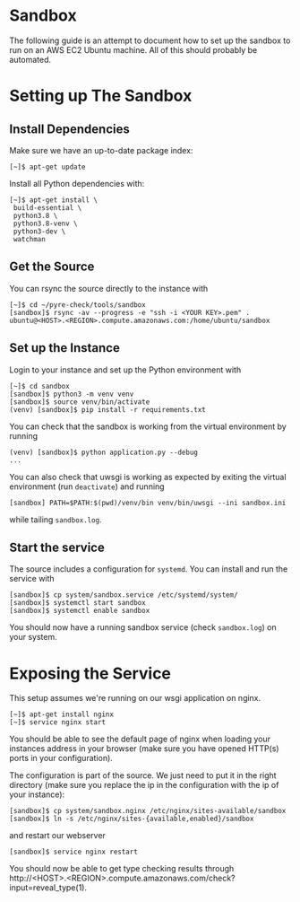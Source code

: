 # Sandbox
The following guide is an attempt to document how to set up the sandbox to run on an AWS EC2 Ubuntu machine. All of this should probably be automated.

# Setting up The Sandbox

## Install Dependencies
Make sure we have an up-to-date package index:

```shell
[~]$ apt-get update
```
Install all Python dependencies with:
```shell
[~]$ apt-get install \
 build-essential \
 python3.8 \
 python3.8-venv \
 python3-dev \
 watchman
 ```

## Get the Source
You can rsync the source directly to the instance with
```shell
[~]$ cd ~/pyre-check/tools/sandbox
[sandbox]$ rsync -av --progress -e "ssh -i <YOUR KEY>.pem" . ubuntu@<HOST>.<REGION>.compute.amazonaws.com:/home/ubuntu/sandbox
```

## Set up the Instance
Login to your instance and set up the Python environment with
```shell
[~]$ cd sandbox
[sandbox]$ python3 -m venv venv
[sandbox]$ source venv/bin/activate
(venv) [sandbox]$ pip install -r requirements.txt
```

You can check that the sandbox is working from the virtual environment by running
```shell
(venv) [sandbox]$ python application.py --debug
...
```

You can also check that uwsgi is working as expected by exiting the virtual environment (run `deactivate`) and running
```shell
[sandbox] PATH=$PATH:$(pwd)/venv/bin venv/bin/uwsgi --ini sandbox.ini
```
while tailing `sandbox.log`.

## Start the service
The source includes a configuration for `systemd`. You can install and run the service with
```shell
[sandbox]$ cp system/sandbox.service /etc/systemd/system/
[sandbox]$ systemctl start sandbox
[sandbox]$ systemctl enable sandbox
```

You should now have a running sandbox service (check `sandbox.log`) on your system.

# Exposing the Service
This setup assumes we're running on our wsgi application on nginx.
```shell
[~]$ apt-get install nginx
[~]$ service nginx start
```
You should be able to see the default page of nginx when loading your instances address in your browser (make sure you have opened HTTP(s) ports in your configuration).

The configuration is part of the source. We just need to put it in the right directory (make sure you replace the ip in the configuration with the ip of your instance):
```shell
[sandbox]$ cp system/sandbox.nginx /etc/nginx/sites-available/sandbox
[sandbox]$ ln -s /etc/nginx/sites-{available,enabled}/sandbox
```

and restart our webserver
```shell
[sandbox]$ service nginx restart
```

You should now be able to get type checking results through http://\<HOST\>.\<REGION\>.compute.amazonaws.com/check?input=reveal_type(1).

